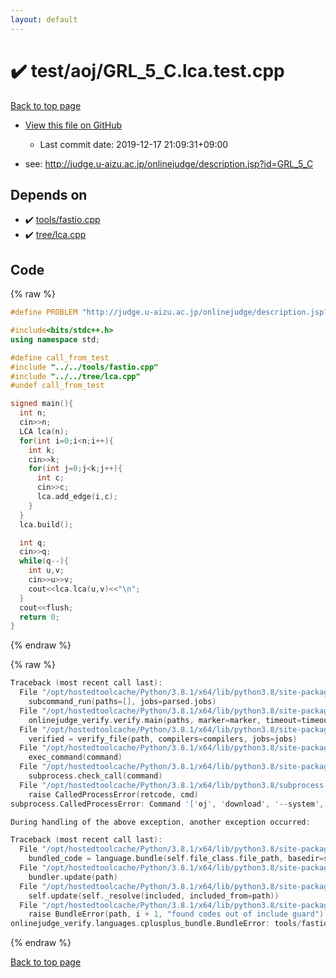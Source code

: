 ```yaml
---
layout: default
---
```


<!-- mathjax config similar to math.stackexchange -->
<script type="text/javascript" async
  src="https://cdnjs.cloudflare.com/ajax/libs/mathjax/2.7.5/MathJax.js?config=TeX-MML-AM_CHTML">
</script>
<script type="text/x-mathjax-config">
  MathJax.Hub.Config({
    TeX: { equationNumbers: { autoNumber: "AMS" }},
    tex2jax: {
      inlineMath: [ ['$','$'] ],
      processEscapes: true
    },
    "HTML-CSS": { matchFontHeight: false },
    displayAlign: "left",
    displayIndent: "2em"
  });
</script>

<script type="text/javascript" src="https://cdnjs.cloudflare.com/ajax/libs/jquery/3.4.1/jquery.min.js"></script>
<script src="https://cdn.jsdelivr.net/npm/jquery-balloon-js@1.1.2/jquery.balloon.min.js" integrity="sha256-ZEYs9VrgAeNuPvs15E39OsyOJaIkXEEt10fzxJ20+2I=" crossorigin="anonymous"></script>
<script type="text/javascript" src="../../../assets/js/copy-button.js"></script>
<link rel="stylesheet" href="../../../assets/css/copy-button.css" />


# :heavy_check_mark: test/aoj/GRL_5_C.lca.test.cpp

<a href="../../../index.html">Back to top page</a>

* <a href="{{ site.github.repository_url }}/blob/master/test/aoj/GRL_5_C.lca.test.cpp">View this file on GitHub</a>
    - Last commit date: 2019-12-17 21:09:31+09:00


* see: <a href="http://judge.u-aizu.ac.jp/onlinejudge/description.jsp?id=GRL_5_C">http://judge.u-aizu.ac.jp/onlinejudge/description.jsp?id=GRL_5_C</a>


## Depends on

* :heavy_check_mark: <a href="../../../library/tools/fastio.cpp.html">tools/fastio.cpp</a>
* :heavy_check_mark: <a href="../../../library/tree/lca.cpp.html">tree/lca.cpp</a>


## Code

<a id="unbundled"></a>
{% raw %}
```cpp
#define PROBLEM "http://judge.u-aizu.ac.jp/onlinejudge/description.jsp?id=GRL_5_C"

#include<bits/stdc++.h>
using namespace std;

#define call_from_test
#include "../../tools/fastio.cpp"
#include "../../tree/lca.cpp"
#undef call_from_test

signed main(){
  int n;
  cin>>n;
  LCA lca(n);
  for(int i=0;i<n;i++){
    int k;
    cin>>k;
    for(int j=0;j<k;j++){
      int c;
      cin>>c;
      lca.add_edge(i,c);
    }
  }
  lca.build();

  int q;
  cin>>q;
  while(q--){
    int u,v;
    cin>>u>>v;
    cout<<lca.lca(u,v)<<"\n";
  }
  cout<<flush;
  return 0;
}

```
{% endraw %}

<a id="bundled"></a>
{% raw %}
```cpp
Traceback (most recent call last):
  File "/opt/hostedtoolcache/Python/3.8.1/x64/lib/python3.8/site-packages/onlinejudge_verify/main.py", line 181, in main
    subcommand_run(paths=[], jobs=parsed.jobs)
  File "/opt/hostedtoolcache/Python/3.8.1/x64/lib/python3.8/site-packages/onlinejudge_verify/main.py", line 59, in subcommand_run
    onlinejudge_verify.verify.main(paths, marker=marker, timeout=timeout, jobs=jobs)
  File "/opt/hostedtoolcache/Python/3.8.1/x64/lib/python3.8/site-packages/onlinejudge_verify/verify.py", line 116, in main
    verified = verify_file(path, compilers=compilers, jobs=jobs)
  File "/opt/hostedtoolcache/Python/3.8.1/x64/lib/python3.8/site-packages/onlinejudge_verify/verify.py", line 70, in verify_file
    exec_command(command)
  File "/opt/hostedtoolcache/Python/3.8.1/x64/lib/python3.8/site-packages/onlinejudge_verify/verify.py", line 28, in exec_command
    subprocess.check_call(command)
  File "/opt/hostedtoolcache/Python/3.8.1/x64/lib/python3.8/subprocess.py", line 364, in check_call
    raise CalledProcessError(retcode, cmd)
subprocess.CalledProcessError: Command '['oj', 'download', '--system', '-d', '.verify-helper/cache/ad454c14bfdd77526dd7c6bc932b431e/test', 'https://yukicoder.me/problems/1948']' returned non-zero exit status 1.

During handling of the above exception, another exception occurred:

Traceback (most recent call last):
  File "/opt/hostedtoolcache/Python/3.8.1/x64/lib/python3.8/site-packages/onlinejudge_verify/docs.py", line 343, in write_contents
    bundled_code = language.bundle(self.file_class.file_path, basedir=self.cpp_source_path)
  File "/opt/hostedtoolcache/Python/3.8.1/x64/lib/python3.8/site-packages/onlinejudge_verify/languages/cplusplus.py", line 63, in bundle
    bundler.update(path)
  File "/opt/hostedtoolcache/Python/3.8.1/x64/lib/python3.8/site-packages/onlinejudge_verify/languages/cplusplus_bundle.py", line 182, in update
    self.update(self._resolve(included, included_from=path))
  File "/opt/hostedtoolcache/Python/3.8.1/x64/lib/python3.8/site-packages/onlinejudge_verify/languages/cplusplus_bundle.py", line 151, in update
    raise BundleError(path, i + 1, "found codes out of include guard")
onlinejudge_verify.languages.cplusplus_bundle.BundleError: tools/fastio.cpp: line 5: found codes out of include guard

```
{% endraw %}

<a href="../../../index.html">Back to top page</a>

